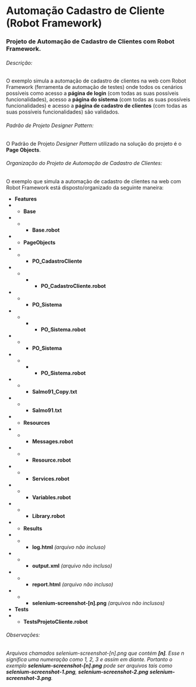 # Automação Cadastro de Cliente (Robot Framework)
### Projeto de Automação de Cadastro de Clientes com Robot Framework.
###### Descrição:
O exemplo simula a automação de cadastro de clientes na web com Robot Framework (ferramenta de automação de testes) onde todos os cenários possíveis como acesso a **página de login** (com todas as suas possíveis funcionalidades), acesso a **página do sistema** (com todas as suas possíveis funcionalidades) e acesso a **página de cadastro de clientes** (com todas as suas possíveis funcionalidades) são validados.
###### Padrão de Projeto *Designer Pattern*:
O Padrão de Projeto *Designer Pattern* utilizado na solução do projeto é o **Page Objects**. 
###### Organização do Projeto de Automação de Cadastro de Clientes:
O exemplo que simula a automação de cadastro de clientes na web com Robot Framework está disposto/organizado da seguinte maneira:

- **Features**
- - **Base**
- - - **Base.robot**
- - **PageObjects**
- - - **PO_CadastroCliente**
- - - - **PO_CadastroCliente.robot**
- - - **PO_Sistema**
- - - - **PO_Sistema.robot**
- - - **PO_Sistema**
- - - - **PO_Sistema.robot**
- - - **Salmo91_Copy.txt**
- - - **Salmo91.txt**
- - **Resources**
- - - **Messages.robot**
- - - **Resource.robot**
- - - **Services.robot**
- - - **Variables.robot**
- - - **Library.robot**
- - **Results**
- - - **log.html**    *(arquivo não incluso)*
- - - **output.xml**  *(arquivo não incluso)*
- - - **report.html** *(arquivo não incluso)*
- - - **selenium-screenshot-[n].png** *(arquivos não inclusos)*
- **Tests**
- - **TestsProjetoCliente.robot**

###### Observações:
*Arquivos chamados selenium-screenshot-[n].png que contém **[n]**. Esse n significa uma numeração como 1, 2, 3 e assim em diante. Portanto o exemplo **selenium-screenshot-[n].png** pode ser arquivos tais como **selenium-screenshot-1.png**, **selenium-screenshot-2.png** **selenium-screenshot-3.png**.*

